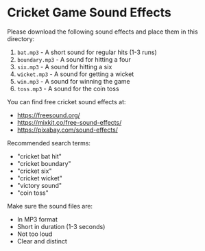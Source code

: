 # Cricket Game Sound Effects

Please download the following sound effects and place them in this directory:

1. `bat.mp3` - A short sound for regular hits (1-3 runs)
2. `boundary.mp3` - A sound for hitting a four
3. `six.mp3` - A sound for hitting a six
4. `wicket.mp3` - A sound for getting a wicket
5. `win.mp3` - A sound for winning the game
6. `toss.mp3` - A sound for the coin toss

You can find free cricket sound effects at:
- https://freesound.org/
- https://mixkit.co/free-sound-effects/
- https://pixabay.com/sound-effects/

Recommended search terms:
- "cricket bat hit"
- "cricket boundary"
- "cricket six"
- "cricket wicket"
- "victory sound"
- "coin toss"

Make sure the sound files are:
- In MP3 format
- Short in duration (1-3 seconds)
- Not too loud
- Clear and distinct 